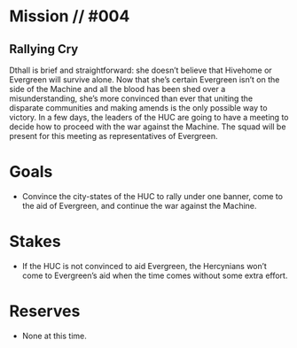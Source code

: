 # Mission // #004
## Rallying Cry

Dthall is brief and straightforward: she doesn’t believe that Hivehome or Evergreen will survive alone. Now that she’s certain Evergreen isn’t on the side of the Machine and all the blood has been shed over a misunderstanding, she’s more convinced than ever that uniting the disparate communities and making amends is the only possible way to victory.
In a few days, the leaders of the HUC are going to have a meeting to decide how to proceed with the war against the Machine. The squad will be present for this meeting as representatives of Evergreen.

# Goals
- Convince the city-states of the HUC to rally under one banner, come to the aid of Evergreen, and continue the war against the Machine.

# Stakes
- If the HUC is not convinced to aid Evergreen, the Hercynians won’t come to Evergreen’s aid when the time comes without some extra effort.

# Reserves
- None at this time.